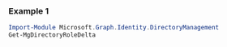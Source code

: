 ### Example 1
``` powershell
Import-Module Microsoft.Graph.Identity.DirectoryManagement
Get-MgDirectoryRoleDelta
```
